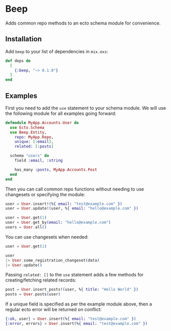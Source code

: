 # Beep

Adds common repo methods to an ecto schema module for convenience.

## Installation

Add `beep` to your list of dependencies in `mix.exs`:

```elixir
def deps do
  [
    {:beep, "~> 0.1.0"}
  ]
end
```

## Examples

First you need to add the `use` statement to your schema module.
We will use the following module for all examples going forward:

```elixir
defmodule MyApp.Accounts.User do
  use Ecto.Schema
  use Beep.Entity,
    repo: MyApp.Repo,
    unique: [:email],
    related: [:posts]

  schema "users" do
    field :email, :string

    has_many :posts, MyApp.Accounts.Post
  end
end
```

Then you can call common repo functions without needing to use changesets or specifying the module:

```elixir
user = User.insert!(%{ email: "test@example.com" })
user = User.update!(user, %{ email: "hello@example.com" })

user = User.get(1)
user = User.get_by(email: "hello@example.com")
users = User.all()
```

You can use changesets when needed:

```elixir
user = User.get(1)

user
|> User.some_registration_changeset(data)
|> User.update()
```

Passing `related: []` to the `use` statement adds a few methods for creating/fetching related records:

```elixir
post = User.insert_posts!(user, %{ title: "Hello World" })
posts = User.posts(user)
```

If a unique field is specified as per the example module above, then a regular ecto error will be returned on conflict:

```elixir
{:ok, user} = User.insert(%{ email: "test@example.com" })
{:error, errors} = User.insert(%{ email: "test@example.com" })
```
